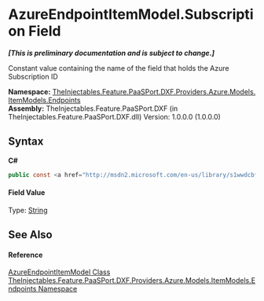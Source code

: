 # AzureEndpointItemModel.Subscription Field
 _**\[This is preliminary documentation and is subject to change.\]**_

Constant value containing the name of the field that holds the Azure Subscription ID

**Namespace:**&nbsp;<a href="71118593-f7ae-dd06-4ee1-7025b172aadb">TheInjectables.Feature.PaaSPort.DXF.Providers.Azure.Models.ItemModels.Endpoints</a><br />**Assembly:**&nbsp;TheInjectables.Feature.PaaSPort.DXF (in TheInjectables.Feature.PaaSPort.DXF.dll) Version: 1.0.0.0 (1.0.0.0)

## Syntax

**C#**<br />
``` C#
public const <a href="http://msdn2.microsoft.com/en-us/library/s1wwdcbf" target="_blank">string</a> Subscription = "SubscriptionId"
```


#### Field Value
Type: <a href="http://msdn2.microsoft.com/en-us/library/s1wwdcbf" target="_blank">String</a>

## See Also


#### Reference
<a href="ba4f223e-e0e5-2fce-115e-d0c5b5dad7d0">AzureEndpointItemModel Class</a><br /><a href="71118593-f7ae-dd06-4ee1-7025b172aadb">TheInjectables.Feature.PaaSPort.DXF.Providers.Azure.Models.ItemModels.Endpoints Namespace</a><br />